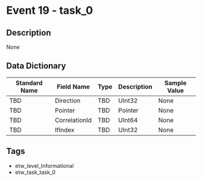 # Event 19 - task_0

## Description
None

## Data Dictionary
|Standard Name|Field Name|Type|Description|Sample Value|
|---|---|---|---|---|
|TBD|Direction|TBD|UInt32|None|None|
|TBD|Pointer|TBD|Pointer|None|None|
|TBD|CorrelationId|TBD|UInt64|None|None|
|TBD|IfIndex|TBD|UInt32|None|None|

## Tags
* etw_level_Informational
* etw_task_task_0